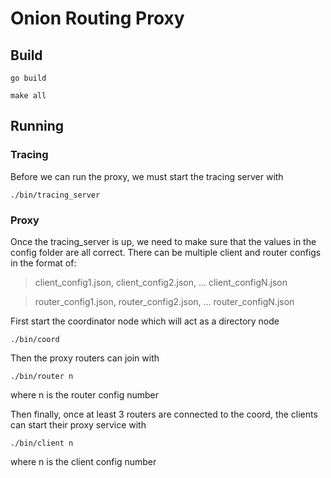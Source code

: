 # Onion Routing Proxy

## Build
`go build`

`make all`

## Running
### Tracing
Before we can run the proxy, we must start the tracing server with

`./bin/tracing_server`
### Proxy
Once the tracing_server is up, we need to make sure that the values in the config folder are all correct. There can be multiple client and router configs in the format of:
> client_config1.json, client_config2.json, ... client_configN.json

> router_config1.json, router_config2.json, ... router_configN.json

First start the coordinator node which will act as a directory node

`./bin/coord`

Then the proxy routers can join with

`./bin/router n`

where n is the router config number

Then finally, once at least 3 routers are connected to the coord, the clients can start their proxy service with

`./bin/client n`

where n is the client config number
